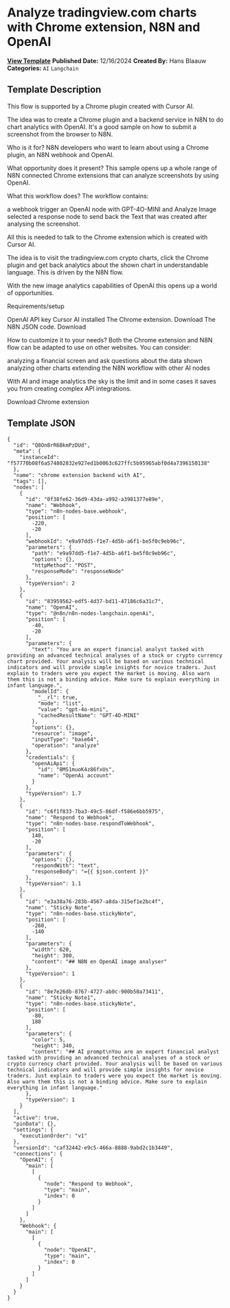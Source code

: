 # Analyze tradingview.com charts with Chrome extension, N8N and OpenAI

**[View Template](https://n8n.io/workflows/2642-/)**  **Published Date:** 12/16/2024  **Created By:** Hans Blaauw  **Categories:** `AI` `Langchain`  

## Template Description

This flow is supported by a Chrome plugin created with Cursor AI.

The idea was to create a Chrome plugin and a backend service in N8N to do chart analytics with OpenAI. It's a good sample on how to submit a screenshot from the browser to N8N.

Who is it for?
N8N developers who want to learn about using a Chrome plugin, an N8N webhook and OpenAI.

What opportunity does it present?
This sample opens up a whole range of N8N connected Chrome extensions that can analyze screenshots by using OpenAI.

What this workflow does?
The workflow contains:

a webhook trigger
an OpenAI node with GPT-4O-MINI and Analyze Image selected
a response node to send back the Text that was created after analysing the screenshot.




All this is needed to talk to the Chrome extension which is created with Cursor AI.

The idea is to visit the tradingview.com crypto charts, click the Chrome plugin and get back analytics about the shown chart in understandable language. This is driven by the N8N flow.

With the new image analytics capabilities of OpenAI this opens up a world of opportunities.

Requirements/setup

OpenAI API key
Cursor AI installed
The Chrome extension. Download
The N8N JSON code. Download

How to customize it to your needs?
Both the Chrome extension and N8N flow can be adapted to use on other websites. You can consider:

analyzing a financial screen and ask questions about the data shown
analyzing other charts
extending the N8N workflow with other AI nodes

With AI and image analytics the sky is the limit and in some cases it saves you from creating complex API integrations.

Download Chrome extension





## Template JSON

```
{
  "id": "Q8On8rR6BkmPzDUd",
  "meta": {
    "instanceId": "f57770b08f6a574802832e927ed1b0063c627ffc5b95965abf0d4a7396150138"
  },
  "name": "chrome extension backend with AI",
  "tags": [],
  "nodes": [
    {
      "id": "0f38fe62-36d9-43da-a992-a3981377e89e",
      "name": "Webhook",
      "type": "n8n-nodes-base.webhook",
      "position": [
        -220,
        -20
      ],
      "webhookId": "e9a97dd5-f1e7-4d5b-a6f1-be5f0c9eb96c",
      "parameters": {
        "path": "e9a97dd5-f1e7-4d5b-a6f1-be5f0c9eb96c",
        "options": {},
        "httpMethod": "POST",
        "responseMode": "responseNode"
      },
      "typeVersion": 2
    },
    {
      "id": "83959562-edf5-4d37-bd11-47186c6a31c7",
      "name": "OpenAI",
      "type": "@n8n/n8n-nodes-langchain.openAi",
      "position": [
        -40,
        -20
      ],
      "parameters": {
        "text": "You are an expert financial analyst tasked with providing an advanced technical analyses of a stock or crypto currency chart provided. Your analysis will be based on various technical indicators and will provide simple insights for novice traders. Just explain to traders were you expect the market is moving. Also warn them this is not a binding advice. Make sure to explain everything in infant language.",
        "modelId": {
          "__rl": true,
          "mode": "list",
          "value": "gpt-4o-mini",
          "cachedResultName": "GPT-4O-MINI"
        },
        "options": {},
        "resource": "image",
        "inputType": "base64",
        "operation": "analyze"
      },
      "credentials": {
        "openAiApi": {
          "id": "8MS1muoK4z86fxUs",
          "name": "OpenAi account"
        }
      },
      "typeVersion": 1.7
    },
    {
      "id": "c6f1f833-7ba3-49c5-86df-f586e6bb5975",
      "name": "Respond to Webhook",
      "type": "n8n-nodes-base.respondToWebhook",
      "position": [
        140,
        -20
      ],
      "parameters": {
        "options": {},
        "respondWith": "text",
        "responseBody": "={{ $json.content }}"
      },
      "typeVersion": 1.1
    },
    {
      "id": "e3a38a76-283b-4567-a8da-315ef1e2bc4f",
      "name": "Sticky Note",
      "type": "n8n-nodes-base.stickyNote",
      "position": [
        -260,
        -140
      ],
      "parameters": {
        "width": 620,
        "height": 300,
        "content": "## N8N en OpenAI image analyser"
      },
      "typeVersion": 1
    },
    {
      "id": "8e7e26db-8767-4727-ab0c-900b50a73411",
      "name": "Sticky Note1",
      "type": "n8n-nodes-base.stickyNote",
      "position": [
        -80,
        180
      ],
      "parameters": {
        "color": 5,
        "height": 340,
        "content": "## AI prompt\nYou are an expert financial analyst tasked with providing an advanced technical analyses of a stock or crypto currency chart provided. Your analysis will be based on various technical indicators and will provide simple insights for novice traders. Just explain to traders were you expect the market is moving. Also warn them this is not a binding advice. Make sure to explain everything in infant language."
      },
      "typeVersion": 1
    }
  ],
  "active": true,
  "pinData": {},
  "settings": {
    "executionOrder": "v1"
  },
  "versionId": "caf32442-e9c5-466a-8888-9abd2c1b3449",
  "connections": {
    "OpenAI": {
      "main": [
        [
          {
            "node": "Respond to Webhook",
            "type": "main",
            "index": 0
          }
        ]
      ]
    },
    "Webhook": {
      "main": [
        [
          {
            "node": "OpenAI",
            "type": "main",
            "index": 0
          }
        ]
      ]
    }
  }
}
```

